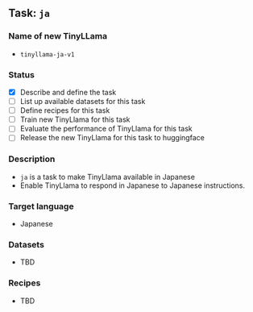 ## Task: `ja`

### Name of new TinyLLama

- `tinyllama-ja-v1`

### Status

- [x] Describe and define the task
- [ ] List up available datasets for this task
- [ ] Define recipes for this task
- [ ] Train new TinyLlama for this task
- [ ] Evaluate the performance of TinyLlama for this task
- [ ] Release the new TinyLlama for this task to huggingface

### Description

- `ja` is a task to make TinyLlama available in Japanese
- Enable TinyLlama to respond in Japanese to Japanese instructions.

### Target language

- Japanese

### Datasets

- TBD

### Recipes

- TBD
